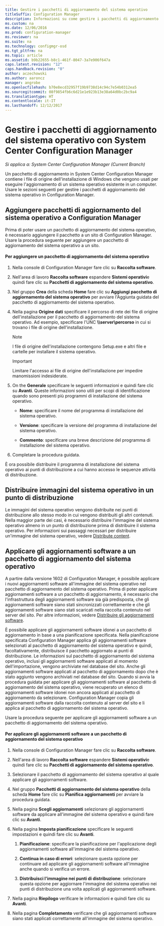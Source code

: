 ```yaml
---
title: Gestire i pacchetti di aggiornamento del sistema operativo
titleSuffix: Configuration Manager
description: Informazioni su come gestire i pacchetti di aggiornamento del sistema operativo in System Center Configuration Manager.
ms.custom: na
ms.date: 12/06/2016
ms.prod: configuration-manager
ms.reviewer: na
ms.suite: na
ms.technology: configmgr-osd
ms.tgt_pltfrm: na
ms.topic: article
ms.assetid: b9b22655-b8c1-461f-8047-3a7e906f647a
caps.latest.revision: "12"
caps.handback.revision: "0"
author: aczechowski
ms.author: aaroncz
manager: angrobe
ms.openlocfilehash: b70e8ecd32957f19b9738d14c94c7e54b0312ea5
ms.sourcegitcommit: 08f9854fb6c6d21e1e923b13e38a64d0bc2bc9a4
ms.translationtype: HT
ms.contentlocale: it-IT
ms.lasthandoff: 12/12/2017
---
```

# <a name="manage-operating-system-upgrade-packages-with-system-center-configuration-manager"></a>Gestire i pacchetti di aggiornamento del sistema operativo con System Center Configuration Manager

*Si applica a: System Center Configuration Manager (Current Branch)*

Un pacchetto di aggiornamento in System Center Configuration Manager contiene i file di origine dell'installazione di Windows che vengono usati per eseguire l'aggiornamento di un sistema operativo esistente in un computer. Usare le sezioni seguenti per gestire i pacchetti di aggiornamento del sistema operativo in Configuration Manager.

##  <a name="BKMK_AddOSUpgradePkgs"></a> Aggiungere pacchetti di aggiornamento del sistema operativo a Configuration Manager  
 Prima di poter usare un pacchetto di aggiornamento del sistema operativo, è necessario aggiungere il pacchetto a un sito di Configuration Manager. Usare la procedura seguente per aggiungere un pacchetto di aggiornamento del sistema operativo a un sito.  

#### <a name="to-add-an-operating-system-upgrade-package"></a>Per aggiungere un pacchetto di aggiornamento del sistema operativo  

1.  Nella console di Configuration Manager fare clic su **Raccolta software**.  

2.  Nell'area di lavoro **Raccolta software** espandere **Sistemi operativi**e quindi fare clic su **Pacchetti di aggiornamento del sistema operativo**.  

3.  Nel gruppo **Crea** della scheda **Home** fare clic su **Aggiungi pacchetto di aggiornamento del sistema operativo** per avviare l'Aggiunta guidata del pacchetto di aggiornamento del sistema operativo.  

4.  Nella pagina **Origine dati** specificare il percorso di rete dei file di origine dell'installazione per il pacchetto di aggiornamento del sistema operativo. Ad esempio, specificare l'UNC **\\\server\percorso** in cui si trovano i file di origine dell'installazione.  

    > [!NOTE]  
    >  I file di origine dell'installazione contengono Setup.exe e altri file e cartelle per installare il sistema operativo.  

    > [!IMPORTANT]  
    >  Limitare l'accesso ai file di origine dell'installazione per impedire manomissioni indesiderate.  

5.  On the **Generale** specificare le seguenti informazioni e quindi fare clic su **Avanti**. Queste informazioni sono utili per scopi di identificazione quando sono presenti più programmi di installazione del sistema operativo.  

    -   **Nome**: specificare il nome del programma di installazione del sistema operativo.  

    -   **Versione**: specificare la versione del programma di installazione del sistema operativo.  

    -   **Commento**: specificare una breve descrizione del programma di installazione del sistema operativo.  

6.  Completare la procedura guidata.  

 È ora possibile distribuire il programma di installazione del sistema operativo ai punti di distribuzione a cui hanno accesso le sequenze attività di distribuzione.  

##  <a name="BKMK_DistributeBootImages"></a> Distribuire immagini del sistema operativo in un punto di distribuzione  
 Le immagini del sistema operativo vengono distribuite nei punti di distribuzione allo stesso modo in cui vengono distribuiti gli altri contenuti. Nella maggior parte dei casi, è necessario distribuire l'immagine del sistema operativo almeno in un punto di distribuzione prima di distribuire il sistema operativo. Per informazioni sui passaggi necessari per distribuire un'immagine del sistema operativo, vedere [Distribute content](../../core/servers/deploy/configure/deploy-and-manage-content.md#bkmk_distribute).  

##  <a name="BKMK_OSUpgradePkgApplyUpdates"></a> Applicare gli aggiornamenti software a un pacchetto di aggiornamento del sistema operativo  
 A partire dalla versione 1602 di Configuration Manager, è possibile applicare i nuovi aggiornamenti software all'immagine del sistema operativo nel pacchetto di aggiornamento del sistema operativo. Prima di poter applicare aggiornamenti software a un pacchetto di aggiornamento, è necessario che l'infrastruttura degli aggiornamenti software sia già predisposta, che gli aggiornamenti software siano stati sincronizzati correttamente e che gli aggiornamenti software siano stati scaricati nella raccolta contenuto nel server del sito. Per altre informazioni, vedere [Distribuire gli aggiornamenti software](../../sum/deploy-use/deploy-software-updates.md).  

 È possibile applicare gli aggiornamenti software idonei a un pacchetto di aggiornamento in base a una pianificazione specificata. Nella pianificazione specificata Configuration Manager applica gli aggiornamenti software selezionati al pacchetto di aggiornamento del sistema operativo e quindi, facoltativamente, distribuisce il pacchetto aggiornato ai punti di distribuzione. Le informazioni sul pacchetto di aggiornamento del sistema operativo, inclusi gli aggiornamenti software applicati al momento dell'importazione, vengono archiviate nel database del sito. Anche gli aggiornamenti software applicati al pacchetto di aggiornamento dopo che è stato aggiunto vengono archiviati nel database del sito. Quando si avvia la procedura guidata per applicare gli aggiornamenti software al pacchetto di aggiornamento del sistema operativo, viene recuperato un elenco di aggiornamenti software idonei non ancora applicati al pacchetto di aggiornamento da selezionare. Configuration Manager copia gli aggiornamenti software dalla raccolta contenuto al server del sito e li applica al pacchetto di aggiornamento del sistema operativo.  

 Usare la procedura seguente per applicare gli aggiornamenti software a un pacchetto di aggiornamento del sistema operativo.  

#### <a name="to-apply-software-updates-to-an-operating-system-upgrade-package"></a>Per applicare gli aggiornamenti software a un pacchetto di aggiornamento del sistema operativo  

1.  Nella console di Configuration Manager fare clic su **Raccolta software**.  

2.  Nell'area di lavoro **Raccolta software** espandere **Sistemi operativi**e quindi fare clic su **Pacchetti di aggiornamento del sistema operativo**.  

3.  Selezionare il pacchetto di aggiornamento del sistema operativo al quale applicare gli aggiornamenti software.  

4.  Nel gruppo **Pacchetti di aggiornamento del sistema operativo** della scheda **Home** fare clic su **Pianifica aggiornamenti** per avviare la procedura guidata.  

5.  Nella pagina **Scegli aggiornamenti** selezionare gli aggiornamenti software da applicare all'immagine del sistema operativo e quindi fare clic su **Avanti**.  

6.  Nella pagina **Imposta pianificazione** specificare le seguenti impostazioni e quindi fare clic su **Avanti**.  

    1.  **Pianificazione**: specificare la pianificazione per l'applicazione degli aggiornamenti software all'immagine del sistema operativo.  

    2.  **Continua in caso di errori**: selezionare questa opzione per continuare ad applicare gli aggiornamenti software all'immagine anche quando si verifica un errore.  

    3.  **Distribuisci l'immagine nei punti di distribuzione**: selezionare questa opzione per aggiornare l'immagine del sistema operativo nei punti di distribuzione una volta applicati gli aggiornamenti software.  

7.  Nella pagina **Riepilogo** verificare le informazioni e quindi fare clic su **Avanti**.  

8.  Nella pagina **Completamento** verificare che gli aggiornamenti software siano stati applicati correttamente all'immagine del sistema operativo.  

